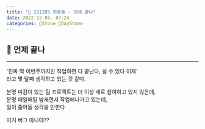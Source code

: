 ```yaml
---
title: "🌱 221205 하룻돌 - 언제 끝나"
date: 2022-12-05. 07:24
categories: 🗿Stone 🌱DayStone
---
```


## 🗿 언제 끝나

---

'진짜 딱 이번주까지만 작업하면 다 끝난다, 쉴 수 있다 이제'  
라고 몇 달째 생각하고 있는 것 같다.  

분명 마감이 있는 팀 프로젝트는 더 이상 새로 참여하고 있지 않은데,  
분명 매일매일 밤새면서 작업해나가고 있는데,  
일이 줄어들 생각을 안한다  

이거 버그 아니야??  